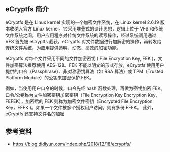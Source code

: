 ## eCryptfs 简介

eCryptfs 是在 Linux kernel 实现的一个加密文件系统，在 Linux kernel 2.6.19 版本收纳入官方 Linux kernel。它采用堆叠式的设计思想，逻辑上位于 VFS 和传统文件系统之间。用户应用程序对传统文件系统的读写操作，经过系统调用通过 VFS 首先被 eCryptfs 截获，eCryptfs 对文件数据进行加解密的操作，再转发给传统文件系统，为应用提供透明、动态、高效的加密功能。

eCryptfs 对每个文件采用不同的文件加密密钥 ( File Encryption Key, FEK )，文件加密算法推荐使用 AES-128。FEK 不能以明文的形式存放，eCryptfs 使用用户提供的口令（Passphrase）、非对称密钥算法（如 RSA 算法）或 TPM（Trusted Platform Module）的公钥来加密保护 FEK。

例如，当使用用户口令的时候，口令先经 hash 函数处理，再做为密钥加密 FEK。口令/公钥称为文件加密密钥加密密钥（File Encryption Key Encryption Key，FEFEK），加密后的 FEK 则称为加密文件密钥（Encrypted File Encryption Key，EFEK )。如果一个文件被多个授权用户访问，则有多份 EFEK。 此外，eCryptfs 还支持文件名的加密

## 参考资料

- <https://blog.didiyun.com/index.php/2018/12/18/ecryptfs/>